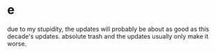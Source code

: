 # e
due to my stupidity, the updates will probably be about as good as this decade's updates. absolute trash and the updates usually only make it worse.
